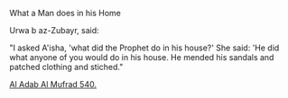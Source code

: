 What a Man does in his Home

Urwa b az-Zubayr, said:

"I asked A'isha, 'what did the Prophet do in his house?'
She said: 'He did what anyone of you would do in his house.
He mended his sandals and patched clothing and stiched."

[Al Adab Al Mufrad 540.](https://sunnah.com/adab/30)
